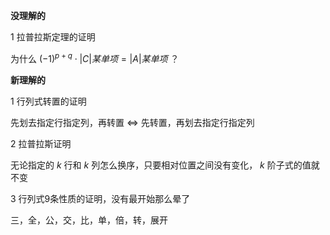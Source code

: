 **没理解的**  
  
1 拉普拉斯定理的证明  
  
为什么 $(-1)^{p+q}\cdot|C|某单项=|A|某单项$ ？  
  
**新理解的**  
  
1 行列式转置的证明  
  
先划去指定行指定列，再转置 $\Leftrightarrow$ 先转置，再划去指定行指定列  
  
2 拉普拉斯证明  
  
无论指定的 $k$ 行和 $k$ 列怎么换序，只要相对位置之间没有变化， $k$ 阶子式的值就不变  
  
3 行列式9条性质的证明，没有最开始那么晕了  
  
三，全，公，交，比，单，倍，转，展开  
  
    

